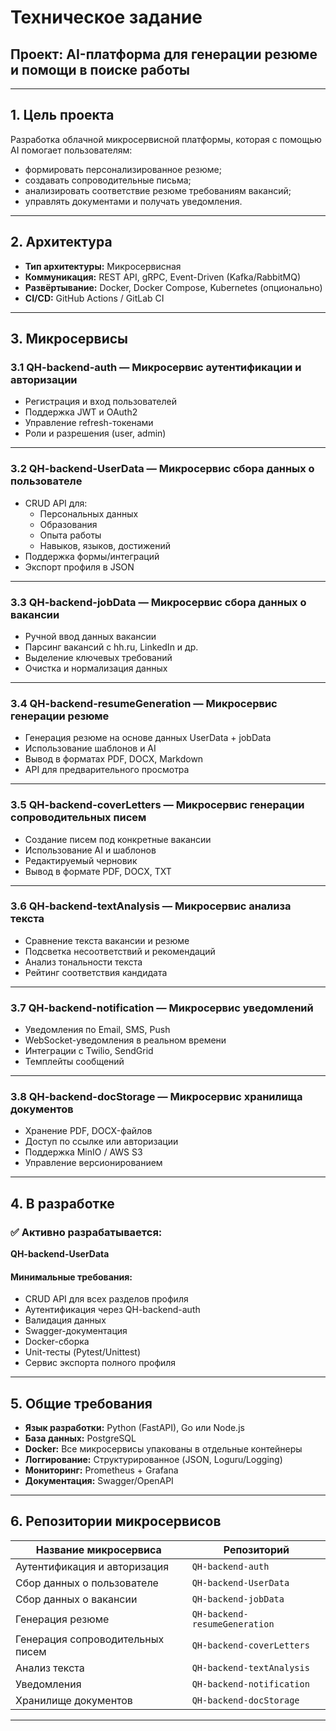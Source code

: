 # Техническое задание

## Проект: AI-платформа для генерации резюме и помощи в поиске работы

---

## 1. Цель проекта

Разработка облачной микросервисной платформы, которая с помощью AI помогает пользователям:

- формировать персонализированное резюме;
- создавать сопроводительные письма;
- анализировать соответствие резюме требованиям вакансий;
- управлять документами и получать уведомления.

---

## 2. Архитектура

- **Тип архитектуры:** Микросервисная
- **Коммуникация:** REST API, gRPC, Event-Driven (Kafka/RabbitMQ)
- **Развёртывание:** Docker, Docker Compose, Kubernetes (опционально)
- **CI/CD:** GitHub Actions / GitLab CI

---

## 3. Микросервисы

### 3.1 QH-backend-auth — Микросервис аутентификации и авторизации

- Регистрация и вход пользователей
- Поддержка JWT и OAuth2
- Управление refresh-токенами
- Роли и разрешения (user, admin)

---

### 3.2 QH-backend-UserData — Микросервис сбора данных о пользователе

- CRUD API для:
  - Персональных данных
  - Образования
  - Опыта работы
  - Навыков, языков, достижений
- Поддержка формы/интеграций
- Экспорт профиля в JSON

---

### 3.3 QH-backend-jobData — Микросервис сбора данных о вакансии

- Ручной ввод данных вакансии
- Парсинг вакансий с hh.ru, LinkedIn и др.
- Выделение ключевых требований
- Очистка и нормализация данных

---

### 3.4 QH-backend-resumeGeneration — Микросервис генерации резюме

- Генерация резюме на основе данных UserData + jobData
- Использование шаблонов и AI
- Вывод в форматах PDF, DOCX, Markdown
- API для предварительного просмотра

---

### 3.5 QH-backend-coverLetters — Микросервис генерации сопроводительных писем

- Создание писем под конкретные вакансии
- Использование AI и шаблонов
- Редактируемый черновик
- Вывод в формате PDF, DOCX, TXT

---

### 3.6 QH-backend-textAnalysis — Микросервис анализа текста

- Сравнение текста вакансии и резюме
- Подсветка несоответствий и рекомендаций
- Анализ тональности текста
- Рейтинг соответствия кандидата

---

### 3.7 QH-backend-notification — Микросервис уведомлений

- Уведомления по Email, SMS, Push
- WebSocket-уведомления в реальном времени
- Интеграции с Twilio, SendGrid
- Темплейты сообщений

---

### 3.8 QH-backend-docStorage — Микросервис хранилища документов

- Хранение PDF, DOCX-файлов
- Доступ по ссылке или авторизации
- Поддержка MinIO / AWS S3
- Управление версионированием

---

## 4. В разработке

### ✅ Активно разрабатывается:

**QH-backend-UserData**

#### Минимальные требования:

- CRUD API для всех разделов профиля
- Аутентификация через QH-backend-auth
- Валидация данных
- Swagger-документация
- Docker-сборка
- Unit-тесты (Pytest/Unittest)
- Сервис экспорта полного профиля

---

## 5. Общие требования

- **Язык разработки:** Python (FastAPI), Go или Node.js
- **База данных:** PostgreSQL
- **Docker:** Все микросервисы упакованы в отдельные контейнеры
- **Логгирование:** Структурированное (JSON, Loguru/Logging)
- **Мониторинг:** Prometheus + Grafana
- **Документация:** Swagger/OpenAPI

---

## 6. Репозитории микросервисов

| Название микросервиса            | Репозиторий                   |
| -------------------------------- | ----------------------------- |
| Аутентификация и авторизация     | `QH-backend-auth`             |
| Сбор данных о пользователе       | `QH-backend-UserData`         |
| Сбор данных о вакансии           | `QH-backend-jobData`          |
| Генерация резюме                 | `QH-backend-resumeGeneration` |
| Генерация сопроводительных писем | `QH-backend-coverLetters`     |
| Анализ текста                    | `QH-backend-textAnalysis`     |
| Уведомления                      | `QH-backend-notification`     |
| Хранилище документов             | `QH-backend-docStorage`       |

---
